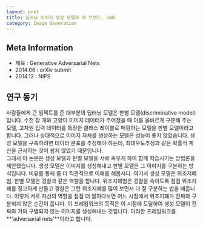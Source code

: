 ```yaml
---
layout: post
title: 딥러닝 이미지 생성 모델의 새 트렌드, GAN
category: Image Generation
---
```


## Meta Information
* 제목 : Generative Adversarial Nets
* 2014.06 : arXiv submit
* 2014.12  : NIPS

## 연구 동기
사람들에게 큰 임팩트를 준 대부분의 딥러닝 모델은 판별 모델(discriminative model)입니다.
수천 장 개와 고양이 이미지 데이터가 주어졌을 때 이를 올바르게 구분해 주는 모델, 고차원 입력 데이터를 특정한 클래스 레이블로 매핑하는 모델을 판별 모델이라고 합니다.
그러나 상대적으로 이미지 자체를 생성하는 모델은 성능이 좋지 않았습니다.
생성 모델을 구축하려면 데이터 분포를 추정해야 하는데, 최대우도추정과 같은 확률적 계산을 근사하는 것이 쉽지 않았기 때문입니다.<br>
그래서 이 논문은 생성 모델과 판별 모델을 서로 싸우게 하여 함께 학습시키는 방법론을 제안했습니다.
생성 모델은 이미지를 생성해내고 판별 모델은 그 이미지를 구분하는 방식입니다.
비유를 통해 좀 더 직관적으로 이해를 해봅시다.
여기서 생성 모델은 위조지폐범, 판별 모델은 경찰과 같은 역할을 합니다.
위조지폐범은 경찰을 속이도록 점점 위조지폐를 정교하게 만들고 경찰은 그런 위조지폐를 많이 보면서 더 잘 구분하는 법을 배웁니다.
이렇게 서로 자신의 역할을 점점 더 잘하다보면 어느 시점에서 위조지폐가 진짜와 구분되지 않은 순간이 옵니다.
이 프레임워크의 목적은 이 시점에 도달하여 생성 모델이 진짜와 거의 구별되지 않는 이미지를 생성해내는 것입니다.
이러한 프레임워크를 **‘adversarial nets’**이라고 합니다.
